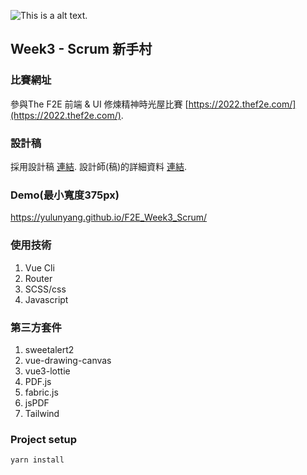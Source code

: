 ![This is a alt text.](./public/view.png)
## Week3 - Scrum 新手村

### 比賽網址
參與The F2E 前端 & UI 修煉精神時光屋比賽 [https://2022.thef2e.com/](https://2022.thef2e.com/).

### 設計稿
採用設計稿 [連結](https://2022.thef2e.com/users/12061579703802991521).
設計師(稿)的詳細資料 [連結](https://www.figma.com/file/6ZjDFQSrwRy6OUAXDmJNhz/%E5%B0%8F%E7%B6%A0%E7%B0%BD?node-id=149%3A296&t=ILJydk7VymeQ9GxP-0).

### Demo(最小寬度375px)
https://yulunyang.github.io/F2E_Week3_Scrum/

### 使用技術
1. Vue Cli
1. Router
1. SCSS/css
1. Javascript

### 第三方套件
1. sweetalert2
1. vue-drawing-canvas
1. vue3-lottie
1. PDF.js
1. fabric.js
1. jsPDF
1. Tailwind

### Project setup
```
yarn install
```
